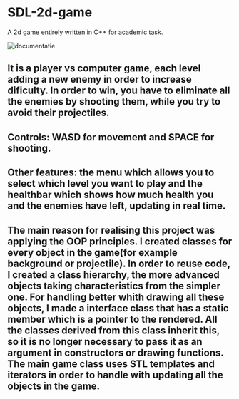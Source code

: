 # SDL-2d-game
A 2d game entirely written in C++ for academic task.


![documentatie](https://user-images.githubusercontent.com/122129982/213194000-68af2149-4c74-4add-b9a8-2d53cbf15c83.png)


## It is a player vs computer game, each level adding a new enemy in order to increase dificulty. In order to win, you have to eliminate all the enemies by shooting them, while you try to avoid their projectiles.
## Controls: WASD for movement and SPACE for shooting.
## Other features: the menu which allows you to select which level you want to play and the healthbar which shows how much health you and the enemies have left, updating in real time.
## The main reason for realising this project was applying the OOP principles. I created classes for every object in the game(for example background or projectile). In order to reuse code, I created a class hierarchy, the more advanced objects taking characteristics from the simpler one. For handling better whith drawing all these objects, I made a interface class that has a static member which is a pointer to the rendered. All the classes derived from this class inherit this, so it is no longer necessary to pass it as an argument in constructors or drawing functions. The main game class uses STL templates and iterators in order to handle with updating all the objects in the game.
